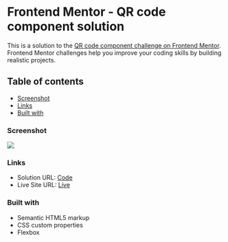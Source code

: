 # Frontend Mentor - QR code component solution

This is a solution to the [QR code component challenge on Frontend Mentor](https://www.frontendmentor.io/challenges/qr-code-component-iux_sIO_H). Frontend Mentor challenges help you improve your coding skills by building realistic projects.

## Table of contents

- [Screenshot](#screenshot)
- [Links](#links)
- [Built with](#built-with)

### Screenshot

![](./desktop-design.jpg)

### Links

- Solution URL: [Code](https://github.com/aaqibqadeer/qr-code-component-main)
- Live Site URL: [Live](https://aaqibqadeer.github.io/qr-code-component-main/)

### Built with

- Semantic HTML5 markup
- CSS custom properties
- Flexbox

